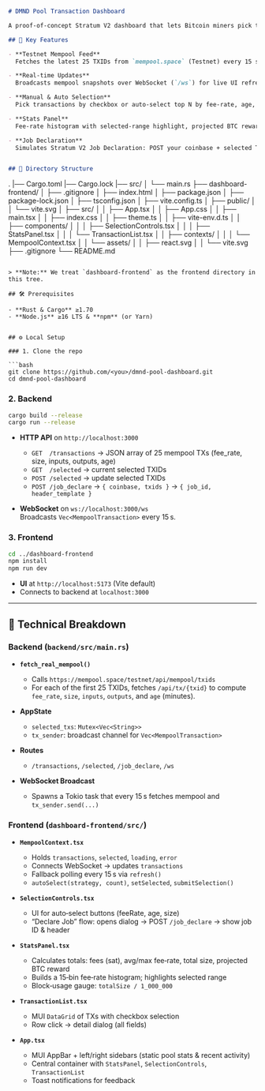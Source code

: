 ```markdown
# DMND Pool Transaction Dashboard

A proof‑of‑concept Stratum V2 dashboard that lets Bitcoin miners pick their own mempool transactions for job declaration. Built with Rust/Axum backend and React/MUI frontend.

## 🚀 Key Features

- **Testnet Mempool Feed**  
  Fetches the latest 25 TXIDs from `mempool.space` (Testnet) every 15 s.

- **Real‑time Updates**  
  Broadcasts mempool snapshots over WebSocket (`/ws`) for live UI refresh.

- **Manual & Auto Selection**  
  Pick transactions by checkbox or auto‑select top N by fee‑rate, age, or size.

- **Stats Panel**  
  Fee‑rate histogram with selected‑range highlight, projected BTC reward (fees + 6.25 BTC subsidy), and block‑usage gauge.

- **Job Declaration**  
  Simulates Stratum V2 Job Declaration: POST your coinbase + selected TXIDs to `/job_declare` and receive a job ID + header template.


## 📁 Directory Structure

```
.
|── Cargo.toml
|── Cargo.lock
|── src/
│   └── main.rs
├── dashboard-frontend/
│   ├── .gitignore
│   ├── index.html
│   ├── package.json
│   ├── package-lock.json
│   ├── tsconfig.json
│   ├── vite.config.ts
│   ├── public/
│   │   └── vite.svg
│   ├── src/
│   │   ├── App.tsx
│   │   ├── App.css
│   │   ├── main.tsx
│   │   ├── index.css
│   │   ├── theme.ts
│   │   ├── vite-env.d.ts
│   │   ├── components/
│   │   │   ├── SelectionControls.tsx
│   │   │   ├── StatsPanel.tsx
│   │   │   └── TransactionList.tsx
│   │   ├── contexts/
│   │   │   └── MempoolContext.tsx
│   │   └── assets/
│   │       ├── react.svg
│   │       └── vite.svg
├── .gitignore
└── README.md
```

> **Note:** We treat `dashboard-frontend` as the frontend directory in this tree.

## 🛠️ Prerequisites

- **Rust & Cargo** ≥1.70  
- **Node.js** ≥16 LTS & **npm** (or Yarn)


## ⚙️ Local Setup

### 1. Clone the repo

```bash
git clone https://github.com/<you>/dmnd-pool-dashboard.git
cd dmnd-pool-dashboard
```

### 2. Backend

```bash
cargo build --release
cargo run --release
```

- **HTTP API** on `http://localhost:3000`  
  - `GET  /transactions` → JSON array of 25 mempool TXs (fee_rate, size, inputs, outputs, age)  
  - `GET  /selected`      → current selected TXIDs  
  - `POST /selected`      → update selected TXIDs  
  - `POST /job_declare`   → `{ coinbase, txids }` → `{ job_id, header_template }`  

- **WebSocket** on `ws://localhost:3000/ws`  
  Broadcasts `Vec<MempoolTransaction>` every 15 s.

### 3. Frontend

```bash
cd ../dashboard-frontend
npm install
npm run dev
```

- **UI** at `http://localhost:5173` (Vite default)  
- Connects to backend at `localhost:3000`

---

## 🧩 Technical Breakdown

### Backend (`backend/src/main.rs`)

- **`fetch_real_mempool()`**  
  - Calls `https://mempool.space/testnet/api/mempool/txids`  
  - For each of the first 25 TXIDs, fetches `/api/tx/{txid}` to compute `fee_rate`, `size`, `inputs`, `outputs`, and `age` (minutes).

- **AppState**  
  - `selected_txs`: `Mutex<Vec<String>>`  
  - `tx_sender`: broadcast channel for `Vec<MempoolTransaction>`

- **Routes**  
  - `/transactions`, `/selected`, `/job_declare`, `/ws`

- **WebSocket Broadcast**  
  - Spawns a Tokio task that every 15 s fetches mempool and `tx_sender.send(...)`

### Frontend (`dashboard-frontend/src/`)

- **`MempoolContext.tsx`**  
  - Holds `transactions`, `selected`, `loading`, `error`  
  - Connects WebSocket → updates `transactions`  
  - Fallback polling every 15 s via `refresh()`  
  - `autoSelect(strategy, count)`, `setSelected`, `submitSelection()`

- **`SelectionControls.tsx`**  
  - UI for auto‑select buttons (feeRate, age, size)  
  - “Declare Job” flow: opens dialog → POST `/job_declare` → show job ID & header

- **`StatsPanel.tsx`**  
  - Calculates totals: fees (sat), avg/max fee‑rate, total size, projected BTC reward  
  - Builds a 15‑bin fee‑rate histogram; highlights selected range  
  - Block‑usage gauge: `totalSize / 1_000_000`

- **`TransactionList.tsx`**  
  - MUI `DataGrid` of TXs with checkbox selection  
  - Row click → detail dialog (all fields)

- **`App.tsx`**  
  - MUI AppBar + left/right sidebars (static pool stats & recent activity)  
  - Central container with `StatsPanel`, `SelectionControls`, `TransactionList`  
  - Toast notifications for feedback


